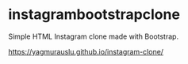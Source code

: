 # instagrambootstrapclone
Simple HTML Instagram clone made with Bootstrap.

https://yagmurauslu.github.io/instagram-clone/
